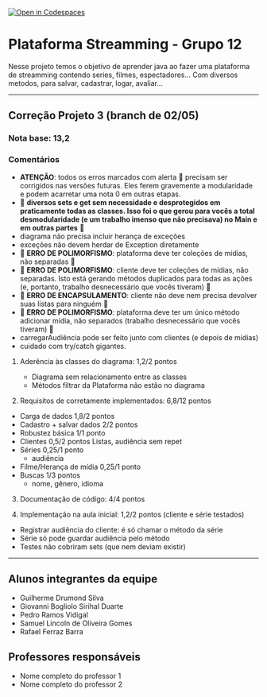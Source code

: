 [![Open in Codespaces](https://classroom.github.com/assets/launch-codespace-7f7980b617ed060a017424585567c406b6ee15c891e84e1186181d67ecf80aa0.svg)](https://classroom.github.com/open-in-codespaces?assignment_repo_id=10825584)
# Plataforma Streamming - Grupo 12
Nesse projeto temos o objetivo de aprender java ao fazer uma plataforma de streamming contendo series, filmes, espectadores... Com diversos metodos, para salvar, cadastrar, logar, avaliar...

----

## Correção Projeto 3 (branch de 02/05)

### Nota base: 13,2

### Comentários
- **ATENÇÃO**: todos os erros marcados com alerta 🚨 precisam ser corrigidos nas versões futuras. Eles ferem gravemente a modularidade e podem acarretar uma nota 0 em outras etapas.
- 🚨 **diversos sets e get sem necessidade e desprotegidos em praticamente todas as classes. Isso foi o que gerou para vocês a total desmodularidade (e um trabalho imenso que não precisava) no Main e em outras partes** 🚨
- diagrama não precisa incluir herança de exceções
- exceções não devem herdar de Exception diretamente
- 🚨 **ERRO DE POLIMORFISMO**: plataforma deve ter coleções de mídias, não separadas 🚨
- 🚨 **ERRO DE POLIMORFISMO**: cliente deve ter coleções de mídias, não separadas. Isto está gerando métodos duplicados para todas as ações (e, portanto, trabalho desnecessário que vocês tiveram) 🚨
- 🚨 **ERRO DE ENCAPSULAMENTO**: cliente não deve nem precisa devolver suas listas para ninguém 🚨
- 🚨 **ERRO DE POLIMORFISMO**: plataforma deve ter um único método adicionar mídia, não separados (trabalho desnecessário que vocês tiveram) 🚨
- carregarAudiência pode ser feito junto com clientes (e depois de mídias)
- cuidado com try/catch gigantes.

1. Aderência às classes do diagrama: 1,2/2 pontos
    - Diagrama sem relacionamento entre as classes
    - Métodos filtrar da Plataforma não estão no diagrama

2. Requisitos de corretamente implementados: 6,8/12 pontos
  - Carga de dados					1,8/2 pontos
  - Cadastro + salvar dados			2/2 pontos
  - Robustez básica					1/1 ponto
  - Clientes							0,5/2 pontos
	Listas, audiência sem repet
  - Séries							0,25/1 ponto
	- audiência
  - Filme/Herança de mídia			0,25/1 ponto
  - Buscas 							1/3 pontos
	- nome, gênero, idioma

3. Documentação de código: 4/4 pontos

4. Implementação na aula inicial: 1,2/2 pontos (cliente e série testados)
  - Registrar audiência do cliente: é só chamar o método da série
  - Série só pode guardar audiência pelo método
  - Testes não cobriram sets (que nem deviam existir)

----

## Alunos integrantes da equipe

* Guilherme Drumond Silva
* Giovanni Bogliolo Sirihal Duarte
* Pedro Ramos Vidigal
* Samuel Lincoln de Oliveira Gomes
* Rafael Ferraz Barra

## Professores responsáveis

* Nome completo do professor 1
* Nome completo do professor 2


